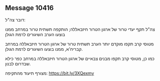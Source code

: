 ## Message 10416

דובר צה"ל:

צה"ל תקף יעדי טרור של ארגון הטרור חיזבאללה; הותקפה תשתית טרור במרחב ממנו בוצעו הערב השיגורים לרמת הגולן

מטוסי קרב תקפו מוקדם יותר הערב תשתית טרור של ארגון הטרור חיזבאללה במרחב קבריח'א, ממנו בוצעו השיגורים לרמת הגולן. 

כמו כן, מטוסי קרב תקפו מבנים צבאיים של ארגון הטרור חיזבאללה במרחב כפר כילא שבדרום לבנון. 

מצורף תיעוד מהתקיפה: https://bit.ly/3XQexmy

